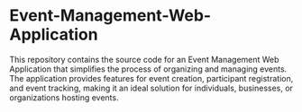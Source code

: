 # Event-Management-Web-Application
This repository contains the source code for an Event Management Web Application that simplifies the process of organizing and managing events. The application provides features for event creation, participant registration, and event tracking, making it an ideal solution for individuals, businesses, or organizations hosting events.
